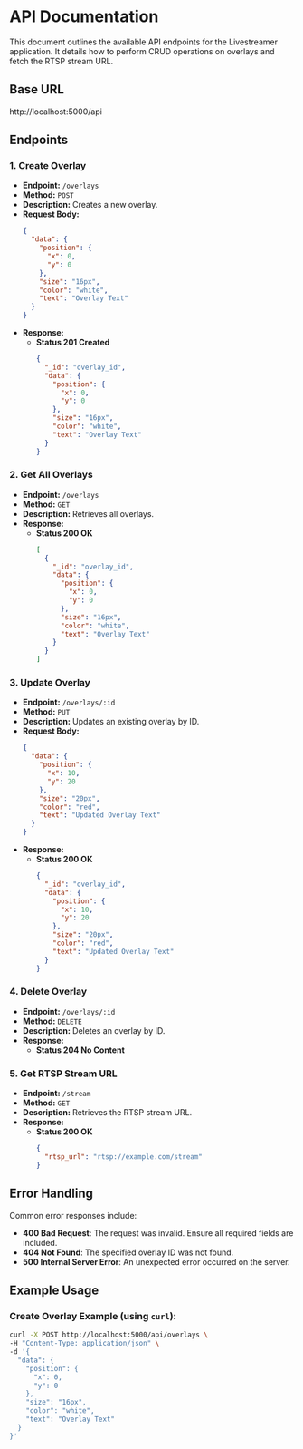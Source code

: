 # API Documentation

This document outlines the available API endpoints for the Livestreamer application. It details how to perform CRUD operations on overlays and fetch the RTSP stream URL.

## Base URL
http://localhost:5000/api



## Endpoints

### 1. Create Overlay

- **Endpoint:** `/overlays`
- **Method:** `POST`
- **Description:** Creates a new overlay.
- **Request Body:**
    ```json
    {
      "data": {
        "position": {
          "x": 0,
          "y": 0
        },
        "size": "16px",
        "color": "white",
        "text": "Overlay Text"
      }
    }
    ```
- **Response:**
  - **Status 201 Created**
    ```json
    {
      "_id": "overlay_id",
      "data": {
        "position": {
          "x": 0,
          "y": 0
        },
        "size": "16px",
        "color": "white",
        "text": "Overlay Text"
      }
    }
    ```

### 2. Get All Overlays

- **Endpoint:** `/overlays`
- **Method:** `GET`
- **Description:** Retrieves all overlays.
- **Response:**
  - **Status 200 OK**
    ```json
    [
      {
        "_id": "overlay_id",
        "data": {
          "position": {
            "x": 0,
            "y": 0
          },
          "size": "16px",
          "color": "white",
          "text": "Overlay Text"
        }
      }
    ]
    ```

### 3. Update Overlay

- **Endpoint:** `/overlays/:id`
- **Method:** `PUT`
- **Description:** Updates an existing overlay by ID.
- **Request Body:**
    ```json
    {
      "data": {
        "position": {
          "x": 10,
          "y": 20
        },
        "size": "20px",
        "color": "red",
        "text": "Updated Overlay Text"
      }
    }
    ```
- **Response:**
  - **Status 200 OK**
    ```json
    {
      "_id": "overlay_id",
      "data": {
        "position": {
          "x": 10,
          "y": 20
        },
        "size": "20px",
        "color": "red",
        "text": "Updated Overlay Text"
      }
    }
    ```

### 4. Delete Overlay

- **Endpoint:** `/overlays/:id`
- **Method:** `DELETE`
- **Description:** Deletes an overlay by ID.
- **Response:**
  - **Status 204 No Content**

### 5. Get RTSP Stream URL

- **Endpoint:** `/stream`
- **Method:** `GET`
- **Description:** Retrieves the RTSP stream URL.
- **Response:**
  - **Status 200 OK**
    ```json
    {
      "rtsp_url": "rtsp://example.com/stream"
    }
    ```

## Error Handling
Common error responses include:
- **400 Bad Request**: The request was invalid. Ensure all required fields are included.
- **404 Not Found**: The specified overlay ID was not found.
- **500 Internal Server Error**: An unexpected error occurred on the server.

## Example Usage
### Create Overlay Example (using `curl`):
```bash
curl -X POST http://localhost:5000/api/overlays \
-H "Content-Type: application/json" \
-d '{
  "data": {
    "position": {
      "x": 0,
      "y": 0
    },
    "size": "16px",
    "color": "white",
    "text": "Overlay Text"
  }
}'
